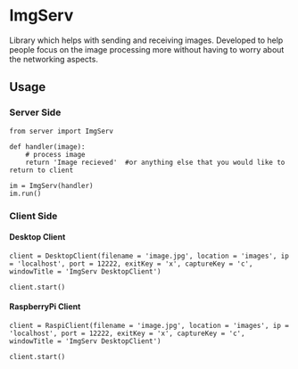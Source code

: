 # ImgServ

Library which helps with sending and receiving images. Developed to help people focus on the image processing more without having to worry about the networking aspects.

## Usage

### Server Side
```
from server import ImgServ

def handler(image):
    # process image
    return 'Image recieved'  #or anything else that you would like to return to client

im = ImgServ(handler)
im.run()
```

### Client Side 

#### Desktop Client 
```
client = DesktopClient(filename = 'image.jpg', location = 'images', ip = 'localhost', port = 12222, exitKey = 'x', captureKey = 'c', windowTitle = 'ImgServ DesktopClient')

client.start()
```

#### RaspberryPi Client 
```
client = RaspiClient(filename = 'image.jpg', location = 'images', ip = 'localhost', port = 12222, exitKey = 'x', captureKey = 'c', windowTitle = 'ImgServ DesktopClient')

client.start()
```
